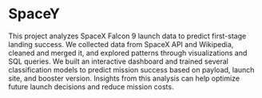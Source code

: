# SpaceY
This project analyzes SpaceX Falcon 9 launch data to predict first-stage landing success. We collected data from SpaceX API and Wikipedia, cleaned and merged it, and explored patterns through visualizations and SQL queries.
We built an interactive dashboard and trained several classification models to predict mission success based on payload, launch site, and booster version. Insights from this analysis can help optimize future launch decisions and reduce mission costs.


